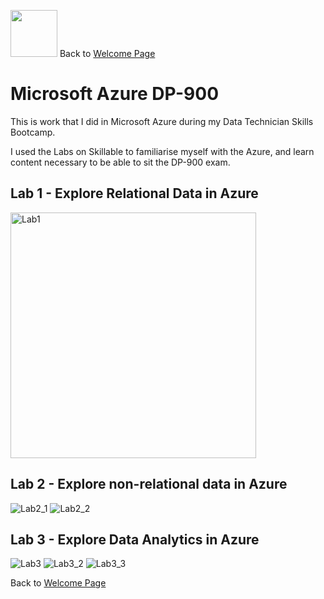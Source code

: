 <img src="https://github.com/user-attachments/assets/b1725bfc-582f-46ac-8515-c477caff3150" width="75" height="75" />         Back to [Welcome Page](https://andypeacock215.github.io/Welcome-To-My-Profile/)

# Microsoft Azure DP-900

This is work that I did in Microsoft Azure during my Data Technician Skills Bootcamp.

I used the Labs on Skillable to familiarise myself with the Azure, and learn content necessary to be able to sit the DP-900 exam.

## Lab 1 - Explore Relational Data in Azure
<img width="393" alt="Lab1" src="https://github.com/user-attachments/assets/83d9fa79-5a84-4fdf-8833-5b6c9ed9f885" />


## Lab 2 - Explore non-relational data in Azure
![Lab2_1](https://github.com/user-attachments/assets/b52fe89d-4b0d-4bd0-90d8-de44059f0921)
![Lab2_2](https://github.com/user-attachments/assets/dadbc07e-697d-4314-bcf7-14b325e84d85)


## Lab 3 - Explore Data Analytics in Azure
![Lab3](https://github.com/user-attachments/assets/314fec1e-10bc-4f3d-9039-d17384550dd2)
![Lab3_2](https://github.com/user-attachments/assets/1fba6f2b-2e1d-4f83-b2b6-627ceab32bc7)
![Lab3_3](https://github.com/user-attachments/assets/0ebc94bb-2446-419d-9c15-22396b1d6548)


Back to [Welcome Page](https://andypeacock215.github.io/Welcome-To-My-Profile/)
